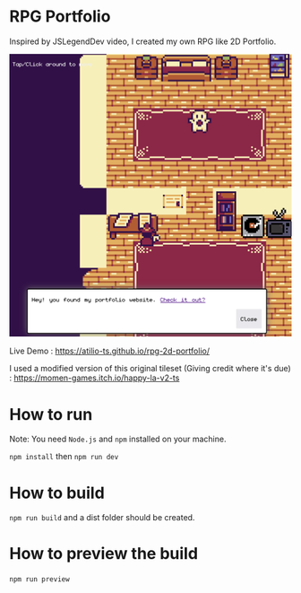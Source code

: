 # RPG Portfolio

Inspired by JSLegendDev video, I created my own RPG like 2D Portfolio.

![A screenshot of the project](./developerportfoliothumbnail.png)

Live Demo : https://atilio-ts.github.io/rpg-2d-portfolio/

I used a modified version of this original tileset (Giving credit where it's due) : https://momen-games.itch.io/happy-la-v2-ts

# How to run

Note: You need `Node.js` and `npm` installed on your machine.

`npm install` then `npm run dev`

# How to build

`npm run build` and a dist folder should be created.

# How to preview the build

`npm run preview`
